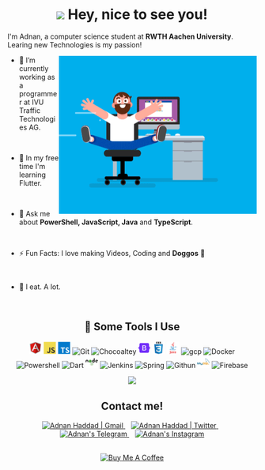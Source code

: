 <h1 align="center"><img src="https://emojis.slackmojis.com/emojis/images/1531849430/4246/blob-sunglasses.gif?1531849430" width="30"/> Hey, nice to see you!</h1>

I'm Adnan, a computer science student at **RWTH Aachen University**. Learing new Technologies is my passion!

<img align="right" alt="GIF" src="https://github.com/adnanhaddad/adnanhaddad/blob/master/assets/coder.gif?raw=true" width="400" height="320" />


- 🚌 I’m currently working as a programmer at IVU Traffic Technologies AG.
<br>

- 📱 In my free time I'm learning Flutter.
<br>

- 💬 Ask me about **PowerShell, JavaScript, Java** and **TypeScript**.
<br>

- ⚡ Fun Facts: I love making Videos, Coding and **Doggos** 🐶
<br>

-  🍗 I eat. A lot.
<br>
<h2 align="center">🚀 Some Tools I Use</h2>
<p align="left">
<p align="center">
<img src="https://raw.githubusercontent.com/devicons/devicon/master/icons/angularjs/angularjs-original.svg" alt="angular-js" width="25" height="25" />

<img src="https://raw.githubusercontent.com/devicons/devicon/master/icons/javascript/javascript-original.svg" alt="javascript" width="25" height="25" />

<img src="https://raw.githubusercontent.com/devicons/devicon/master/icons/typescript/typescript-original.svg" alt="typescript" width="25" height="25" />

<img src="https://upload.wikimedia.org/wikipedia/commons/thumb/3/3f/Git_icon.svg/97px-Git_icon.svg.png" alt="Git" width="25" height="25"/>

<img src="https://symbols.getvecta.com/stencil_76/56_chocolatey-icon.2c4e1ee4ac.svg" alt="Chocoaltey" width="25" height="25"/>

<img src="https://raw.githubusercontent.com/devicons/devicon/master/icons/bootstrap/bootstrap-plain.svg" alt="bootstrap" width="25" height="25" />

<img src="https://raw.githubusercontent.com/devicons/devicon/master/icons/css3/css3-original-wordmark.svg" alt="css3" width="25" height="25" />

<img src="https://raw.githubusercontent.com/devicons/devicon/master/icons/java/java-original-wordmark.svg" alt="java" width="25" height="25" />

<img src="https://www.vectorlogo.zone/logos/google_cloud/google_cloud-icon.svg" alt="gcp" width="25" height="25" />
<img src="https://devicons.github.io/devicon/devicon.git/icons/docker/docker-original-wordmark.svg" alt="Docker" width="25" height="25" />

<img src="https://raw.githubusercontent.com/PowerShell/PowerShell/master/assets/ps_black_128.svg" alt="Powershell" width="25" height="25" />
<img src="https://img.icons8.com/color/48/000000/dart.png" alt="Dart" width="25" height="25"/>

<img src="https://raw.githubusercontent.com/devicons/devicon/master/icons/nodejs/nodejs-original-wordmark.svg" alt="nodejs" width="25" height="25" />
<img src="https://img.icons8.com/color/48/000000/jenkins.png" alt="Jenkins" width="25" height="25"/>

<img src="https://spring.io/images/projects/spring-edf462fec682b9d48cf628eaf9e19521.svg" alt="Spring" width="25" height="25"/>

<img src="https://upload.wikimedia.org/wikipedia/commons/9/91/Octicons-mark-github.svg" alt="Githun" width="25" height="25"/>

<img src="https://raw.githubusercontent.com/devicons/devicon/master/icons/mysql/mysql-original-wordmark.svg" alt="mysql" width="25" height="25" />

<img src="https://firebase.google.com/downloads/brand-guidelines/SVG/logo-logomark.svg" alt="Firebase" width="25" height="25"/>

</p>

<p align="center">
<a href="https://github.com/anuraghazra/github-readme-stats"><img src="https://github-readme-stats.vercel.app/api?username=adnanhaddad&theme=dark&show_icons=true" width=350/></a>

<div align="center">
<h2>Contact me!</h2>

<a href="mailto:itsadnanhaddad@gmail.com">
  <img alt="Adnan Haddad | Gmail" width="22px" src="https://www.flaticon.com/svg/static/icons/svg/60/60543.svg" />
</a>
&nbsp;&nbsp;
<a href="https://twitter.com/Dr__haddad">
  <img alt="Adnan Haddad | Twitter" width="22px" src="https://cdn.jsdelivr.net/npm/simple-icons@v3/icons/twitter.svg" />
</a>
&nbsp;&nbsp;
<a href="https://t.me/adnanhaddad">
  <img alt="Adnan's Telegram" width="22px" src="https://cdn.jsdelivr.net/npm/simple-icons@v3/icons/telegram.svg" />
</a>
&nbsp;&nbsp;
<a href="https://www.instagram.com/adnanhaddad_/">
  <img alt="Adnan's Instagram" width="22px" src="https://cdn.jsdelivr.net/npm/simple-icons@v3/icons/instagram.svg" />
</a>
</div>

<br>
<p align="center">
<a href="https://paypal.me/haddad96" target="_blank"><img src="https://cdn.buymeacoffee.com/buttons/default-red.png" alt="Buy Me A Coffee" height="40" width="170" ></a>
</p>

